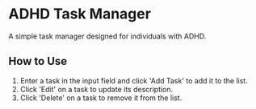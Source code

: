 # ADHD Task Manager

A simple task manager designed for individuals with ADHD.

## How to Use

1. Enter a task in the input field and click 'Add Task' to add it to the list.
2. Click 'Edit' on a task to update its description.
3. Click 'Delete' on a task to remove it from the list.